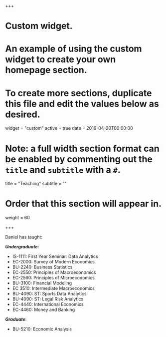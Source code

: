 +++
# Custom widget.
# An example of using the custom widget to create your own homepage section.
# To create more sections, duplicate this file and edit the values below as desired.
widget = "custom"
active = true
date = 2016-04-20T00:00:00

# Note: a full width section format can be enabled by commenting out the `title` and `subtitle` with a `#`.
title = "Teaching"
subtitle = ""

# Order that this section will appear in.
weight = 60

+++

Daniel has taught:

***Undergraduate***:

* IS-1111: First Year Seminar: Data Analytics
* EC-2000: Survey of Modern Economics
* BU-2240: Business Statistics
* EC-2550: Principles of Macroeconomics
* EC-2560: Principles of Microeconomics
* BU-3100: Financial Modeling
* EC 3510: Intermediate Macroeconomics
* BU-4090: ST: Sports Data Analytics
* BU-4090: ST: Legal Risk Analytics
* EC-4440: International Economics
* EC-4460: Money and Banking

***Graduate***:

* BU-5210: Economic Analysis
